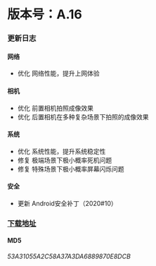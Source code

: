 # 版本号：A.16

### 更新日志

#### 网络
- 优化 网络性能，提升上网体验

#### 相机
- 优化 前置相机拍照成像效果
- 优化 后置相机在多种复杂场景下拍照的成像效果

#### 系统
- 优化 系统性能，提升系统稳定性
- 修复 极端场景下极小概率死机问题
- 修复 特殊场景下极小概率屏幕闪烁问题

#### 安全
- 更新 Android安全补丁（2020#10）

### [下载地址](https://download.c.realme.com/osupdate/RMX2175_11_OTA_0160_all_IsvMFDgApPVb.ozip)

#### MD5
*53A31055A2C58A37A3DA6889870E8DCB*
